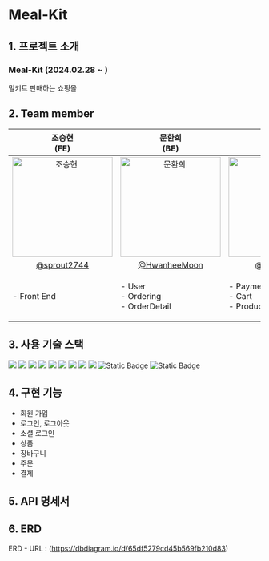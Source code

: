 # Meal-Kit

## 1. 프로젝트 소개
### Meal-Kit (2024.02.28 ~ )
<p text-align='center'> 밀키트 판매하는 쇼핑몰 <br/>
</p>

## 2. Team member

  | 조승현<br>(FE) | 문환희<br>(BE) | 최동석<br>(BE) |
  |:--------:| :--------: | :--------: |
  | <img src="https://avatars.githubusercontent.com/u/161564888?v=4" alt="조승현" width="200" height="200">  | <img src="https://avatars.githubusercontent.com/u/109807723?s=400&u=a8a6009929a9bd7bf58f13cb8217d79e1ca139a0&v=4" alt="문환희" width="200" height="200"> |  <img src="https://avatars.githubusercontent.com/u/96916609?v=4" alt="최동석" width="200" height="200"> | | 
  |[@sprout2744](https://github.com/sprout2744) | [@HwanheeMoon](https://github.com/HwanheeMoon) |[@eastwest9](https://github.com/eastwest9) |
  | <p align="left">- Front End <br/>| <p align="left">- User <br/>- Ordering <br/>- OrderDetail <br/></p> | <p align="left">- Payment <br/>- Cart <br/>- Product <br/></p> |


## 3. 사용 기술 스택
<img src="https://img.shields.io/badge/SPRING-6DB33F?style=for-the-badge&logo=SPRING&logoColor=white"> <img src="https://img.shields.io/badge/SPRING BOOT-6DB33F?style=for-the-badge&logo=SPRINGBOOT&logoColor=white"> <img src="https://img.shields.io/badge/SPRING SECURITY-6DB33F?style=for-the-badge&logo=SPRINGSECURITY&logoColor=white"> <img src="https://img.shields.io/badge/JAVA-4479A1?style=for-the-badge&logo=JAVA&logoColor=black"> <img src="https://img.shields.io/badge/MYSQL-4479A1?style=for-the-badge&logo=MYSQL&logoColor=white"> <img src="https://img.shields.io/badge/QUERYDSL-4479A1?style=for-the-badge&logo=QUERYDSL&logoColor=black"> <img src="https://img.shields.io/badge/JPA-6DB33F?style=for-the-badge&logo=JPA&logoColor=black"> <img src="https://img.shields.io/badge/Iamport%20Payment-c1272d?style=for-the-badge"> <img src="https://img.shields.io/badge/Postman-FF6C37?style=for-the-badge&logo=Postman&logoColor=white"> <img alt="Static Badge" src="https://img.shields.io/badge/JSON%20Web%20Token-3178C6%3Fstyle%3Dflat%26logo%3DTypeScript%26logoColor%3Dwhite%22%2F%3E%20?style=for-the-badge&logo=json%20web%20tokens&color=%23000000">
<img alt="Static Badge" src="https://img.shields.io/badge/Redis-%23000000%3Fstyle%3D%26logo%3DTypeScript%26logoColor%3D%23000000%22%2F%3E%20?style=for-the-badge&logo=redis&labelColor=%23ffffff&color=%23DC382D">

>
## 4. 구현 기능
  - 회원 가입
  - 로그인, 로그아웃
  - 소셜 로그인
  - 상품
  - 장바구니
  - 주문
  - 결제
## 5. API 명세서

## 6. ERD
ERD - URL : (https://dbdiagram.io/d/65df5279cd45b569fb210d83)
